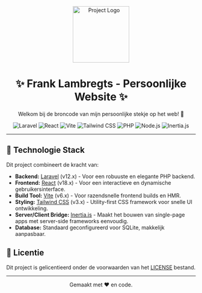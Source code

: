 <div align="center">

  <!-- Vervang eventueel door een link naar je eigen logo -->
  <img src="https://franklambregts.com/frank1.png" alt="Project Logo" width="150">

# ✨ Frank Lambregts - Persoonlijke Website ✨

Welkom bij de broncode van mijn persoonlijke stekje op het web! 🚀

  <!-- Badges voor Technologieën -->
  <p>
    <img src="https://img.shields.io/badge/Laravel-v12.x-FF2D20?style=for-the-badge&logo=laravel" alt="Laravel">
    <img src="https://img.shields.io/badge/React-v18.x-61DAFB?style=for-the-badge&logo=react" alt="React">
    <img src="https://img.shields.io/badge/Vite-v6.x-646CFF?style=for-the-badge&logo=vite" alt="Vite">
    <img src="https://img.shields.io/badge/Tailwind_CSS-v3.x-06B6D4?style=for-the-badge&logo=tailwindcss" alt="Tailwind CSS">
    <img src="https://img.shields.io/badge/PHP-8.2+-777BB4?style=for-the-badge&logo=php" alt="PHP">
     <img src="https://img.shields.io/badge/Node.js-LTS-339933?style=for-the-badge&logo=nodedotjs" alt="Node.js">
     <img src="https://img.shields.io/badge/Inertia.js-💜-8A5CF6?style=for-the-badge" alt="Inertia.js">
  </p>

</div>

---

## 🚀 Technologie Stack

Dit project combineert de kracht van:

*   **Backend:** [Laravel](https://laravel.com/) (v12.x) - Voor een robuuste en elegante PHP backend.
*   **Frontend:** [React](https://reactjs.org/) (v18.x) - Voor een interactieve en dynamische gebruikersinterface.
*   **Build Tool:** [Vite](https://vitejs.dev/) (v6.x) - Voor razendsnelle frontend builds en HMR.
*   **Styling:** [Tailwind CSS](https://tailwindcss.com/) (v3.x) - Utility-first CSS framework voor snelle UI ontwikkeling.
*   **Server/Client Bridge:** [Inertia.js](https://inertiajs.com/) - Maakt het bouwen van single-page apps met server-side frameworks eenvoudig.
*   **Database:** Standaard geconfigureerd voor SQLite, makkelijk aanpasbaar.

## 📄 Licentie

Dit project is gelicentieerd onder de voorwaarden van het [LICENSE](LICENSE) bestand.

---

<div align="center">
  Gemaakt met ❤️ en code.
</div>
